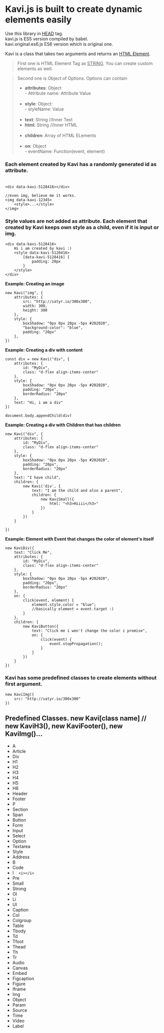 # **Kavi.js is built to create dynamic elements easily** 
Use this library in <ins>HEAD</ins> tag.<br>
kavi.js is ES5 version compiled by babel.<br>
kavi.original.es6.js ES6 version which is original one.

Kavi is a class that takes two arguments and returns an <ins>HTML Element</ins>. <br>

>First one is HTML Element Tag as <ins>STRING</ins>. You can create custom elements as well.

>Second one is Object of Options. Options can contain
> - **attributes**:  Object <br>- Attribute name: Attribute Value <br><br> 
> - **style**: Object: <br> - styleName: Value<br><br>
> - **text**: String //Inner Text
> - **html**: String //Inner HTML <br><br>
> - **children**: Array of HTML ELements <br><br>
> - **on**: Object <br> - eventName: Function(event, element)

###  Each element created by Kavi has a randomly generated id as attribute. <br><br>
```
<div data-kavi-5128416></div>

//even img, believe me it works.
<img data-kavi-12345> 
	<style>...</style>
</img>
```
### Style values are not added as attribute. Each element that created by Kavi keeps own style as a child, even if it is input or img.
```
<div data-kavi-5128416>
	Hi i am created by kavi :)
	<style data-kavi-5128416>
		[data-kavi-5128416] {
			padding: 20px
		}
	</style>
</div>
```


 **Example: Creating an image**<br>

```
new Kavi("img", {
	attributes: {
		src: "http://satyr.io/300x300",
		width: 300,
		height: 300
	},
	style: {
		boxShadow: "0px 0px 20px -5px #202020",
		"background-color": "blue",
		padding: "20px"
	},
})
```

**Example: Creating a div with content**  <br>

```
const div = new Kavi("div", {
	attributes: {
		id: "MyDiv",
		class: "d-flex align-items-center"
	},
	style: {
		boxShadow: "0px 0px 20px -5px #202020",
		padding: "20px",
		borderRadius: "20px"
	},
	text: "Hi, i am a div"
})

document.body.appendChild(div)
```
**Example: Creating a div with Children that has children**  <br>

```
new Kavi("div", {
	attributes: {
		id: "MyDiv",
		class: "d-flex align-items-center"
	},
	style: {
		boxShadow: "0px 0px 20px -5px #202020",
		padding: "20px",
		borderRadius: "20px"
	},
	text: "I have child",
	children: {
		new Kavi('div', {
			text: "I am the child and also a parent",
			children: {
				new KaviSmall({
					html: "<h3>Hiiii</h3>"
				})
			}
		})
	}
	
})
```

**Example: Element with Event that changes the color of element's itself**  <br>

```
new KaviDiv({
	text: "Click Me",
	attributes: {
		id: "MyDiv",
		class: "d-flex align-items-center"
	},
	style: {
		boxShadow: "0px 0px 20px -5px #202020",
		padding: "20px",
		borderRadius: "20px"
	},
	on: {
		click(event, element) {
			element.style.color = "blue";
			//basically element = event.target :)
		}
	},
	children: {
		new KaviButton({
			text: "Click me i won't change the color i promise",
			on: {
				click(event) {
					event.stopPropagation();
				}
			}
		})
	}
})
```

### Kavi has some predefined classes to create elements without first argument.
```
new KaviImg({
	src: "http://satyr.io/300x300"
})
```

## Predefined Classes. new Kavi[class name] // new KaviH3(), new KaviFooter(), new KaviImg()...
- A <br>
- Article<br>
- Div<br>
- H1<br>
- H2<br>
- H3<br>
- H4<br>
- H5<br>
- H6<br>
- Header<br>
- Footer<br>
- P<br>
- Section<br>
- Span<br>
- Button<br>
- Form<br>
- Input<br>
- Select<br>
- Option<br>
- Textarea<br>
- Style<br>
- Address<br>
- B<br>
- Code<br>
- I &nbsp;&nbsp; ```<i></i>``` <br>
- Pre<br>
- Small<br>
- Strong<br>
- Ol<br>
- Li<br>
- Ul<br>
- Caption<br>
- Col<br>
- Colgroup<br>
- Table<br>
- Tbody<br>
- Td<br>
- Tfoot<br>
- Thead<br>
- Th<br>
- Tr<br>
- Audio<br>
- Canvas<br>
- Embed<br>
- Figcaption<br>
- Figure<br>
- Iframe<br>
- Img<br>
- Object<br>
- Param<br>
- Source<br>
- Time<br>
- Video<br>
- Label


